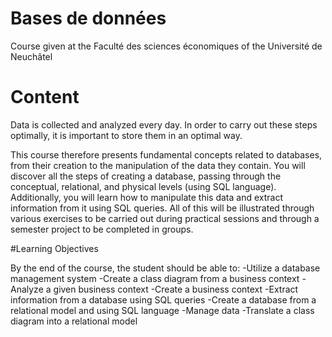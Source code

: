 # Bases de données
Course given at the Faculté des sciences économiques of the Université de Neuchâtel

# Content

Data is collected and analyzed every day. In order to carry out these steps optimally, it is important to store them in an optimal way.

This course therefore presents fundamental concepts related to databases, from their creation to the manipulation of the data they contain. You will discover all the steps of creating a database, passing through the conceptual, relational, and physical levels (using SQL language). Additionally, you will learn how to manipulate this data and extract information from it using SQL queries. All of this will be illustrated through various exercises to be carried out during practical sessions and through a semester project to be completed in groups.

#Learning Objectives

By the end of the course, the student should be able to:
    -Utilize a database management system
    -Create a class diagram from a business context
    -Analyze a given business context
    -Create a business context
    -Extract information from a database using SQL queries
    -Create a database from a relational model and using SQL language
    -Manage data
    -Translate a class diagram into a relational model
